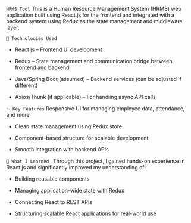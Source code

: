 `HRMS Tool`
This is a Human Resource Management System (HRMS) web application built using React.js for the frontend and integrated with a backend system using Redux as the state management and middleware layer.

`🔧 Technologies Used`

- React.js – Frontend UI development

- Redux – State management and communication bridge between frontend and backend

- Java/Spring Boot (assumed) – Backend services (can be adjusted if different)

- Axios/Thunk (if applicable) – For handling async API calls

`✨ Key Features`
Responsive UI for managing employee data, attendance, and more

- Clean state management using Redux store

- Component-based structure for scalable development

- Smooth integration with backend APIs

`🚀 What I Learned `
Through this project, I gained hands-on experience in React.js and significantly improved my understanding of:

- Building reusable components

- Managing application-wide state with Redux

- Connecting React to REST APIs

- Structuring scalable React applications for real-world use

